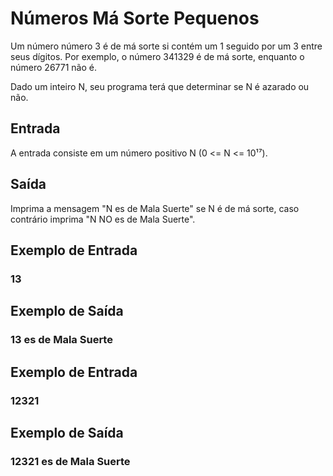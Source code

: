 # Números Má Sorte Pequenos

Um número número 3 é de má sorte si contém um 1 seguido por um 3 entre seus dígitos. Por exemplo, o número 341329 é de má sorte, enquanto o número 26771 não é.

Dado um inteiro N, seu programa terá que determinar se N é azarado ou não.

## Entrada
A entrada consiste em um número positivo N (0 <= N <= 10¹⁷).

## Saída
Imprima a mensagem "N es de Mala Suerte" se N é de má sorte, caso contrário imprima "N NO es de Mala Suerte".



## Exemplo de Entrada	

### 13

## Exemplo de Saída

### 13 es de Mala Suerte


## Exemplo de Entrada	

### 12321

## Exemplo de Saída

### 12321  es de Mala Suerte



